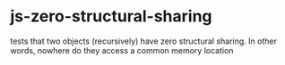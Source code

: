# js-zero-structural-sharing
tests that two objects (recursively) have zero structural sharing. In other words, nowhere do they access a common memory location
